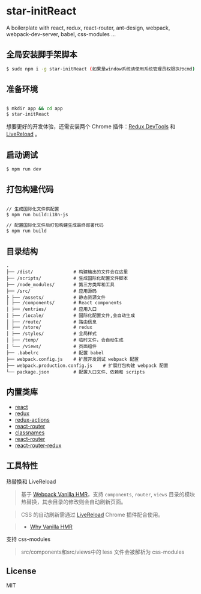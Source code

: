 
# star-initReact

A boilerplate with react, redux, react-router, ant-design, webpack, webpack-dev-server, babel, css-modules ...

## 全局安装脚手架脚本

```bash
$ sudo npm i -g star-initReact (如果是window系统请使用系统管理员权限执行cmd)
```
## 准备环境

```bash

$ mkdir app && cd app
$ star-initReact

```

想要更好的开发体验，还需安装两个 Chrome 插件：[Redux DevTools](https://chrome.google.com/webstore/detail/lmhkpmbekcpmknklioeibfkpmmfibljd) 和 [LiveReload](https://chrome.google.com/webstore/detail/livereload/jnihajbhpnppcggbcgedagnkighmdlei) 。

## 启动调试

```bash
$ npm run dev
```

## 打包构建代码

```bash

// 生成国际化文件供配置
$ npm run build:i18n-js

// 配置国际化文件后打包构建生成最终部署代码
$ npm run build

```

## 目录结构

```
.
├── /dist/               # 构建输出的文件会在这里
├── /scripts/            # 生成国际化配置文件脚本
├── /node_modules/       # 第三方类库和工具
├── /src/                # 应用源码
├ ├── /assets/           # 静态资源文件
│ ├── /components/       # React components
│ ├── /entries/          # 应用入口
│ ├── /locale/           # 国际化配置文件,会自动生成
│ ├── /route/            # 路由信息
│ ├── /store/            # redux 
│ ├── /styles/           # 全局样式 
│ ├── /temp/             # 临时文件，会自动生成
│ └── /views/            # 页面组件
├── .babelrc             # 配置 babel
├── webpack.config.js    # 扩展开发调试 webpack 配置
├── webpack.production.config.js    # 扩展打包构建 webpack 配置
└── package.json         # 配置入口文件、依赖和 scripts
```


## 内置类库

- [react](https://github.com/facebook/react)
- [redux](https://github.com/reactjs/redux)
- [redux-actions](https://github.com/acdlite/redux-actions)
- [react-router](https://github.com/reactjs/react-router)
- [classnames](https://github.com/JedWatson/classnames)
- [react-router](https://github.com/reactjs/react-router)
- [react-router-redux](https://github.com/reactjs/react-router-redux)

## 工具特性

热替换和 LiveReload

> 基于 [Webpack Vanilla HMR](https://webpack.github.io/docs/hot-module-replacement-with-webpack.html)，支持 `components`, `router`, `views` 目录的模块热替换，其余目录的修改则会自动刷新页面。

> CSS 的自动刷新需通过 [LiveReload](https://chrome.google.com/webstore/detail/livereload/jnihajbhpnppcggbcgedagnkighmdlei) Chrome 插件配合使用。

> - [Why Vanilla HMR](https://github.com/reactjs/redux/pull/1455)

支持 css-modules

> src/components和src/views中的 less 文件会被解析为 css-modules

## License
MIT

